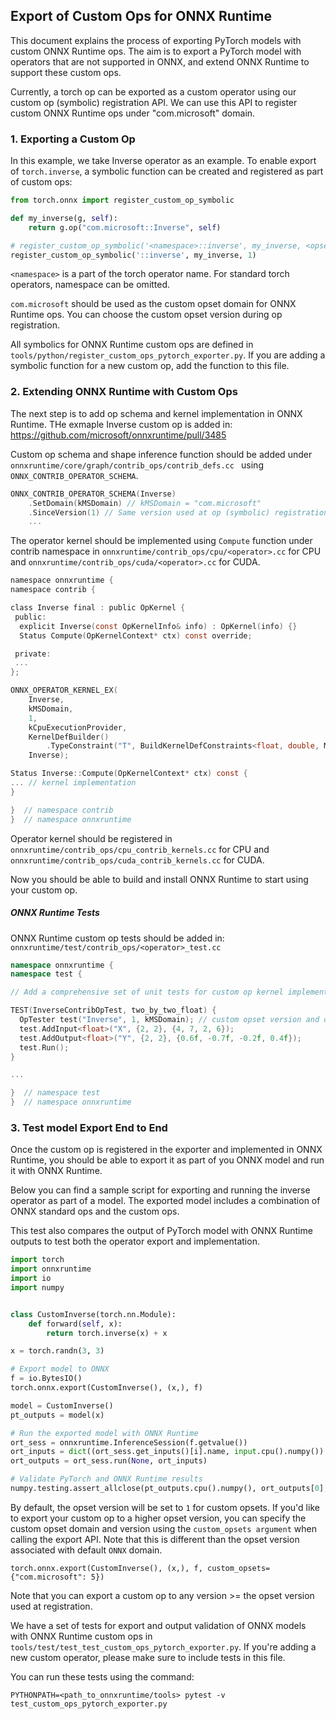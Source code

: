 
## Export of Custom Ops for ONNX Runtime

This document explains the process of exporting PyTorch models with custom ONNX Runtime ops.
The aim is to export a PyTorch model with operators that are not supported in ONNX, and extend ONNX Runtime to support these custom ops.

Currently, a torch op can be exported as a custom operator using our custom op (symbolic) registration API. We can 
use this API to register custom ONNX Runtime ops under "com.microsoft" domain.


### 1. Exporting a Custom Op

In this example, we take Inverse operator as an example. To enable export of ```torch.inverse```, a symbolic function 
can be created and registered as part of custom ops:

```python
from torch.onnx import register_custom_op_symbolic

def my_inverse(g, self):
    return g.op("com.microsoft::Inverse", self)

# register_custom_op_symbolic('<namespace>::inverse', my_inverse, <opset_version>)
register_custom_op_symbolic('::inverse', my_inverse, 1)

```
```<namespace>``` is a part of the torch operator name. For standard torch operators, namespace can be omitted.

```com.microsoft``` should be used as the custom opset domain for ONNX Runtime ops. You can choose the custom opset 
version during op registration.

All symbolics for ONNX Runtime custom ops are defined in ``tools/python/register_custom_ops_pytorch_exporter.py``.
If you are adding a symbolic function for a new custom op, add the function to this file.


### 2. Extending ONNX Runtime with Custom Ops
The next step is to add op schema and kernel implementation in ONNX Runtime.
THe exmaple Inverse custom op is added in:
https://github.com/microsoft/onnxruntime/pull/3485


Custom op schema and shape inference function should be added under ```onnxruntime/core/graph/contrib_ops/contrib_defs.cc ```
using ```ONNX_CONTRIB_OPERATOR_SCHEMA```.

```c++
ONNX_CONTRIB_OPERATOR_SCHEMA(Inverse)
    .SetDomain(kMSDomain) // kMSDomain = "com.microsoft"
    .SinceVersion(1) // Same version used at op (symbolic) registration
    ...
```

The operator kernel should be implemented using ```Compute``` function
under contrib namespace in ```onnxruntime/contrib_ops/cpu/<operator>.cc``` 
for CPU and ```onnxruntime/contrib_ops/cuda/<operator>.cc``` for CUDA.

```c
namespace onnxruntime {
namespace contrib {

class Inverse final : public OpKernel {
 public:
  explicit Inverse(const OpKernelInfo& info) : OpKernel(info) {}
  Status Compute(OpKernelContext* ctx) const override;

 private:
 ...
};

ONNX_OPERATOR_KERNEL_EX(
    Inverse,
    kMSDomain,
    1,
    kCpuExecutionProvider,
    KernelDefBuilder()
        .TypeConstraint("T", BuildKernelDefConstraints<float, double, MLFloat16>()),
    Inverse);

Status Inverse::Compute(OpKernelContext* ctx) const {
... // kernel implementation
}

}  // namespace contrib
}  // namespace onnxruntime

```

Operator kernel should be registered in ```onnxruntime/contrib_ops/cpu_contrib_kernels.cc``` 
for CPU and ```onnxruntime/contrib_ops/cuda_contrib_kernels.cc``` for CUDA.

Now you should be able to build and install ONNX Runtime to start using your custom op.

##### ONNX Runtime Tests

ONNX Runtime custom op tests should be added in: ```onnxruntime/test/contrib_ops/<operator>_test.cc ```

```c++
namespace onnxruntime {
namespace test {

// Add a comprehensive set of unit tests for custom op kernel implementation

TEST(InverseContribOpTest, two_by_two_float) {
  OpTester test("Inverse", 1, kMSDomain); // custom opset version and domain
  test.AddInput<float>("X", {2, 2}, {4, 7, 2, 6});
  test.AddOutput<float>("Y", {2, 2}, {0.6f, -0.7f, -0.2f, 0.4f});
  test.Run();
}

...

}  // namespace test
}  // namespace onnxruntime

```


### 3. Test model Export End to End

Once the custom op is registered in the exporter and implemented in ONNX Runtime, you should be able to 
export it as part of you ONNX model and run it with ONNX Runtime.

Below you can find a sample script for exporting and running the inverse operator as part of a model.
The exported model includes a combination of ONNX standard ops and the custom ops.

This test also compares the output of PyTorch model with ONNX Runtime outputs to test both the operator export and 
implementation.

```python
import torch
import onnxruntime
import io
import numpy


class CustomInverse(torch.nn.Module):
    def forward(self, x):
        return torch.inverse(x) + x

x = torch.randn(3, 3)

# Export model to ONNX
f = io.BytesIO()
torch.onnx.export(CustomInverse(), (x,), f)

model = CustomInverse()
pt_outputs = model(x)

# Run the exported model with ONNX Runtime
ort_sess = onnxruntime.InferenceSession(f.getvalue())
ort_inputs = dict((ort_sess.get_inputs()[i].name, input.cpu().numpy()) for i, input in enumerate((x,)))
ort_outputs = ort_sess.run(None, ort_inputs)

# Validate PyTorch and ONNX Runtime results
numpy.testing.assert_allclose(pt_outputs.cpu().numpy(), ort_outputs[0], rtol=1e-03, atol=1e-05)
```

By default, the opset version will be set to ``1`` for custom opsets. If you'd like to export your
custom op to a higher opset version, you can specify the custom opset domain and version using 
the ``custom_opsets argument`` when calling the export API. Note that this is different than the opset 
version associated with default ```ONNX``` domain.

```
torch.onnx.export(CustomInverse(), (x,), f, custom_opsets={"com.microsoft": 5})
``` 

Note that you can export a custom op to any version >= the opset version used at registration. 

We have a set of tests for export and output validation of ONNX models with ONNX Runtime custom ops in 
``tools/test/test_test_custom_ops_pytorch_exporter.py``. If you're adding a new custom operator, please
make sure to include tests in this file.

You can run these tests using the command:

```
PYTHONPATH=<path_to_onnxruntime/tools> pytest -v test_custom_ops_pytorch_exporter.py
```
